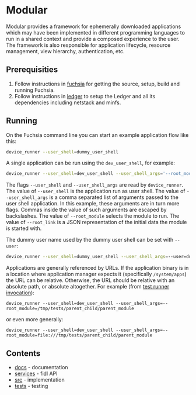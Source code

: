 Modular
=======

Modular provides a framework for ephemerally downloaded applications which may
have been implemented in different programming languages to run in a shared
context and provide a composed experience to the user. The framework is also
responsible for application lifecycle, resource management, view hierarchy,
authentication, etc.

## Prerequisities

1. Follow instructions in [fuchsia](https://fuchsia.googlesource.com/fuchsia/+/HEAD/README.md) for getting the source, setup, build and running Fuchsia.
1. Follow instructions in [ledger](https://fuchsia.googlesource.com/ledger/+/HEAD/docs/user_guide.md) to setup the Ledger and all its dependencies including netstack and minfs.

## Running

On the Fuchsia command line you can start an example application flow like this:

```sh
device_runner --user_shell=dummy_user_shell
```

A single application can be run using the `dev_user_shell`, for example:

```sh
device_runner --user_shell=dev_user_shell --user_shell_args='--root_module=example_flutter_counter_parent,--root_link={"http://schema.domokit.org/counter":5}'
```

The flags `--user_shell` and `--user_shell_args` are read by `device_runner`.
The value of `--user_shell` is the application run as user shell. The value of
`--user_shell_args` is a comma separated list of arguments passed to the user
shell application. In this example, these arguments are in turn more flags.
Commas inside the value of such arguments are escaped by backslashes. The value
of `--root_module` selects the module to run. The value of `--root_link` is a
JSON representation of the initial data the module is started with.

The dummy user name used by the dummy user shell can be set with `--user`:

```sh
device_runner --user_shell=dummy_user_shell --user_shell_args=--user=dummy_user
```

Applications are generally referenced by URLs. If the application binary is in a
location where application manager expects it (specifically `/system/apps`)
the URL can be relative. Otherwise, the URL should be relative with an absolute
path, or absolute altogether. For example
(from [test runner invocation](tests/parent_child/test.sh)):

```
device_runner --user_shell=dev_user_shell --user_shell_args=--root_module=/tmp/tests/parent_child/parent_module
```

or even more generally:

```
device_runner --user_shell=dev_user_shell --user_shell_args=--root_module=file:///tmp/tests/parent_child/parent_module
```

## Contents

 - [docs](docs) - documentation
 - [services](services) - fidl API
 - [src](src) - implementation
 - [tests](tests) - testing
